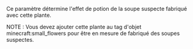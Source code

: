 Ce paramètre détermine l'effet de potion de la soupe suspecte fabriqué avec cette plante.

NOTE : Vous devez ajouter cette plante au tag d'objet minecraft:small_flowers pour être en mesure de fabriqué des soupes suspectes.